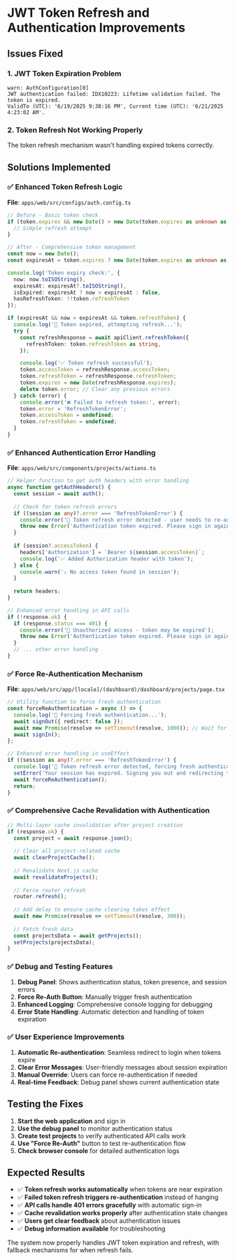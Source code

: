 # JWT Token Refresh and Authentication Improvements

## Issues Fixed

### 1. **JWT Token Expiration Problem**
```
warn: AuthConfiguration[0]
JWT authentication failed: IDX10223: Lifetime validation failed. The token is expired. 
ValidTo (UTC): '6/19/2025 9:38:16 PM', Current time (UTC): '6/21/2025 4:23:02 AM'.
```

### 2. **Token Refresh Not Working Properly**
The token refresh mechanism wasn't handling expired tokens correctly.

## Solutions Implemented

### ✅ **Enhanced Token Refresh Logic**
**File**: `apps/web/src/configs/auth.config.ts`

```typescript
// Before - Basic token check
if (token.expires && new Date() > new Date(token.expires as unknown as string)) {
  // Simple refresh attempt
}

// After - Comprehensive token management
const now = new Date();
const expiresAt = token.expires ? new Date(token.expires as unknown as string) : null;

console.log('Token expiry check:', {
  now: now.toISOString(),
  expiresAt: expiresAt?.toISOString(),
  isExpired: expiresAt ? now > expiresAt : false,
  hasRefreshToken: !!token.refreshToken
});

if (expiresAt && now > expiresAt && token.refreshToken) {
  console.log('🔄 Token expired, attempting refresh...');
  try {
    const refreshResponse = await apiClient.refreshToken({
      refreshToken: token.refreshToken as string,
    });

    console.log('✅ Token refresh successful');
    token.accessToken = refreshResponse.accessToken;
    token.refreshToken = refreshResponse.refreshToken;
    token.expires = new Date(refreshResponse.expires);
    delete token.error; // Clear any previous errors
  } catch (error) {
    console.error('❌ Failed to refresh token:', error);
    token.error = 'RefreshTokenError';
    token.accessToken = undefined;
    token.refreshToken = undefined;
  }
}
```

### ✅ **Enhanced Authentication Error Handling**
**File**: `apps/web/src/components/projects/actions.ts`

```typescript
// Helper function to get auth headers with error handling
async function getAuthHeaders() {
  const session = await auth();
  
  // Check for token refresh errors
  if ((session as any)?.error === 'RefreshTokenError') {
    console.error('🚨 Token refresh error detected - user needs to re-authenticate');
    throw new Error('Authentication token expired. Please sign in again.');
  }
  
  if (session?.accessToken) {
    headers['Authorization'] = `Bearer ${session.accessToken}`;
    console.log('✅ Added Authorization header with token');
  } else {
    console.warn('⚠️ No access token found in session');
  }
  
  return headers;
}

// Enhanced error handling in API calls
if (!response.ok) {
  if (response.status === 401) {
    console.error('🚨 Unauthorized access - token may be expired');
    throw new Error('Authentication token expired. Please sign in again.');
  }
  // ... other error handling
}
```

### ✅ **Force Re-Authentication Mechanism**
**File**: `apps/web/src/app/[locale]/(dashboard)/dashboard/projects/page.tsx`

```typescript
// Utility function to force fresh authentication
const forceReAuthentication = async () => {
  console.log('🔄 Forcing fresh authentication...');
  await signOut({ redirect: false });
  await new Promise(resolve => setTimeout(resolve, 1000)); // Wait for signOut
  await signIn();
};

// Enhanced error handling in useEffect
if ((session as any)?.error === 'RefreshTokenError') {
  console.log('🔄 Token refresh error detected, forcing fresh authentication...');
  setError('Your session has expired. Signing you out and redirecting to login...');
  await forceReAuthentication();
  return;
}
```

### ✅ **Comprehensive Cache Revalidation with Authentication**
```typescript
// Multi-layer cache invalidation after project creation
if (response.ok) {
  const project = await response.json();
  
  // Clear all project-related cache
  await clearProjectCache();
  
  // Revalidate Next.js cache
  await revalidateProjects();
  
  // Force router refresh
  router.refresh();
  
  // Add delay to ensure cache clearing takes effect
  await new Promise(resolve => setTimeout(resolve, 300));
  
  // Fetch fresh data
  const projectsData = await getProjects();
  setProjects(projectsData);
}
```

### ✅ **Debug and Testing Features**

1. **Debug Panel**: Shows authentication status, token presence, and session errors
2. **Force Re-Auth Button**: Manually trigger fresh authentication
3. **Enhanced Logging**: Comprehensive console logging for debugging
4. **Error State Handling**: Automatic detection and handling of token expiration

### ✅ **User Experience Improvements**

1. **Automatic Re-authentication**: Seamless redirect to login when tokens expire
2. **Clear Error Messages**: User-friendly messages about session expiration
3. **Manual Override**: Users can force re-authentication if needed
4. **Real-time Feedback**: Debug panel shows current authentication state

## Testing the Fixes

1. **Start the web application** and sign in
2. **Use the debug panel** to monitor authentication status
3. **Create test projects** to verify authenticated API calls work
4. **Use "Force Re-Auth"** button to test re-authentication flow
5. **Check browser console** for detailed authentication logs

## Expected Results

- ✅ **Token refresh works automatically** when tokens are near expiration
- ✅ **Failed token refresh triggers re-authentication** instead of hanging
- ✅ **API calls handle 401 errors gracefully** with automatic sign-in
- ✅ **Cache revalidation works properly** after authentication state changes
- ✅ **Users get clear feedback** about authentication issues
- ✅ **Debug information available** for troubleshooting

The system now properly handles JWT token expiration and refresh, with fallback mechanisms for when refresh fails.
